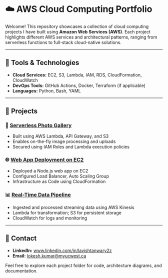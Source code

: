 # ☁️ AWS Cloud Computing Portfolio

Welcome! This repository showcases a collection of cloud computing projects I have built using **Amazon Web Services (AWS)**. Each project highlights different AWS services and architectural patterns, ranging from serverless functions to full-stack cloud-native solutions.

---

## 🔧 Tools & Technologies
- **Cloud Services:** EC2, S3, Lambda, IAM, RDS, CloudFormation, CloudWatch
- **DevOps Tools:** GitHub Actions, Docker, Terraform (if applicable)
- **Languages:** Python, Bash, YAML

---

## 📂 Projects

### 🚀 [Serverless Photo Gallery](./Serverless-Photo-Gallery)
- Built using AWS Lambda, API Gateway, and S3
- Enables on-the-fly image processing and uploads
- Secured using IAM Roles and Lambda execution policies

### 🌐 [Web App Deployment on EC2](./EC2-WebApp-Deployment)
- Deployed a Node.js web app on EC2
- Configured Load Balancer, Auto Scaling Group
- Infrastructure as Code using CloudFormation

### 📊 [Real-Time Data Pipeline](./Kinesis-Data-Pipeline)
- Ingested and processed streaming data using AWS Kinesis
- Lambda for transformation; S3 for persistent storage
- CloudWatch for logs and monitoring

---

## 📩 Contact
- **LinkedIn:** www.linkedin.com/in/lavishtanwary2z
- **Email:** lokesh.kumar@myucwest.ca

Feel free to explore each project folder for code, architecture diagrams, and documentation.
